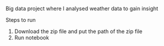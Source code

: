  Big data project where I analysed weather data to gain insight  

Steps to run
1) Download the zip file and put the path of the zip file
2) Run notebook 
